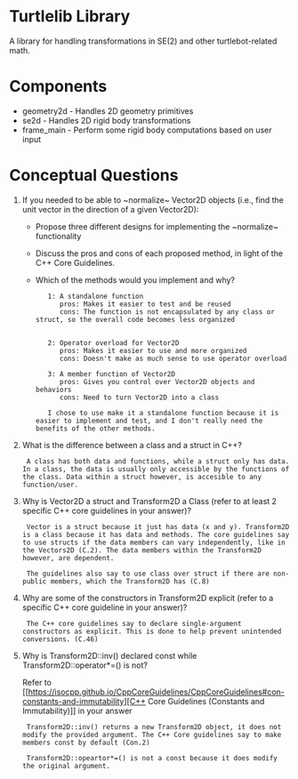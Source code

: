 # Turtlelib Library
A library for handling transformations in SE(2) and other turtlebot-related math.

# Components
- geometry2d - Handles 2D geometry primitives
- se2d - Handles 2D rigid body transformations
- frame_main - Perform some rigid body computations based on user input

# Conceptual Questions
1. If you needed to be able to ~normalize~ Vector2D objects (i.e., find the unit vector in the direction of a given Vector2D):
   - Propose three different designs for implementing the ~normalize~ functionality

   - Discuss the pros and cons of each proposed method, in light of the C++ Core Guidelines.

   - Which of the methods would you implement and why?

            1: A standalone function
               pros: Makes it easier to test and be reused
               cons: The function is not encapsulated by any class or struct, so the overall code becomes less organized


            2: Operator overload for Vector2D
               pros: Makes it easier to use and more organized
               cons: Doesn't make as much sense to use operator overload

            3: A member function of Vector2D
               pros: Gives you control over Vector2D objects and behaviors
               cons: Need to turn Vector2D into a class

            I chose to use make it a standalone function because it is easier to implement and test, and I don't really need the benefits of the other methods.

2. What is the difference between a class and a struct in C++?

        A class has both data and functions, while a struct only has data. In a class, the data is usually only accessible by the functions of the class. Data within a struct however, is accesible to any function/user.


3. Why is Vector2D a struct and Transform2D a Class (refer to at least 2 specific C++ core guidelines in your answer)?

        Vector is a struct because it just has data (x and y). Transform2D is a class because it has data and methods. The core guidelines say to use structs if the data members can vary independently, like in the Vectors2D (C.2). The data members within the Transform2D however, are dependent. 

        The guidelines also say to use class over struct if there are non-public members, which the Transform2D has (C.8)


4. Why are some of the constructors in Transform2D explicit (refer to a specific C++ core guideline in your answer)?
        
        The C++ core guidelines say to declare single-argument constructors as explicit. This is done to help prevent unintended conversions. (C.46)


5. Why is Transform2D::inv() declared const while Transform2D::operator*=() is not?

    Refer to [[https://isocpp.github.io/CppCoreGuidelines/CppCoreGuidelines#con-constants-and-immutability][C++ Core Guidelines (Constants and Immutability)]] in your answer

        Transform2D::inv() returns a new Transform2D object, it does not modify the provided argument. The C++ Core guidelines say to make members const by default (Con.2)

        Transform2D::opeartor*=() is not a const because it does modify the original argument.
        
